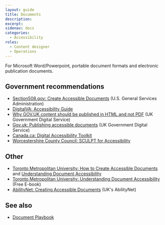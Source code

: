 ```yaml
---
layout: guide
title: Documents
description: 
excerpt: 
sidenav: docs
categories:
  - Accessibility
roles:
  - Content designer
  - Operations
---
```

 
For Microsoft Word/Powerpoint, portable document formats and electronic publication documents.

## Government recommendations
*   [Section508.gov: Create Accessible Documents](https://www.section508.gov/create/documents) (U.S. General Services Administration)
*   [DigitalVA: Accessibility Guide](https://www.oit.va.gov/accessibility/)
*   [Why GOV.UK content should be published in HTML and not PDF](https://gds.blog.gov.uk/2018/07/16/why-gov-uk-content-should-be-published-in-html-and-not-pdf/) (UK Government Digital Service)
*   [Gov.uk: Publishing accessible documents](https://www.gov.uk/guidance/publishing-accessible-documents) (UK Government Digital Service)
*   [Canada.ca: Digital Accessibility Toolkit](https://a11y.canada.ca/en/guides/)
*   [Worcestershire County Council: SCULPT for Accessibility](https://www.worcestershire.gov.uk/council-services/business/digital-worcestershire/sculpt-accessibility)

## Other
*   [Toronto Metropolitan University: How to Create Accessible Documents](https://www.ryerson.ca/accessibility/guides-resources/accessible-documents/) and [Understanding Document Accessibility](https://de.ryerson.ca/wa/documents/)
*   [Toronto Metropolitan University: Understanding Document Accessibility](https://pressbooks.library.ryerson.ca/docs/) (Free E-book)
*   [AbilityNet: Creating Accessible Documents](https://abilitynet.org.uk/factsheets/creating-accessible-documents-0) (UK's AbilityNet)

## See also
* [Document Playbook](/playbook/documents)
